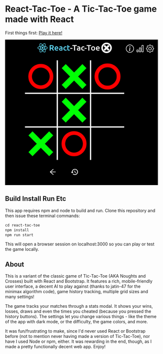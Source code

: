 # React-Tac-Toe - A Tic-Tac-Toe game made with React

First things first: [Play it here!](https://cwylycode.github.io/react-tac-toe/)

![screenshot](https://github.com/cwylycode/react-tac-toe/blob/main/screenshot.png "Pretty, ain't it? Like Christmas!")

## Build Install Run Etc

This app requires npm and node to build and run. Clone this repository and then issue these terminal commands:
```
cd react-tac-toe
npm install
npm run start
```
This will open a browser session on localhost:3000 so you can play or test the game locally.

## About

This is a variant of the classic game of Tic-Tac-Toe (AKA Noughts and Crosses) built with React and Bootstrap. It features a rich, mobile-friendly user interface, a decent AI to play against (thanks to jatin-47 for the minimax algorithm code), game history tracking, multiple grid sizes and many settings!

The game tracks your matches through a stats modal. It shows your wins, losses, draws and even the times you cheated (because you pressed the history buttons). The settings let you change various things - like the theme of the app with dark mode, or the difficulty, the game colors, and more.

It was fun/frustrating to make, since I'd never used React or Bootstrap before (not to mention never having made a version of Tic-Tac-Toe), nor have I used Node or npm, either. It was rewarding in the end, though, as I made a pretty functionally decent web app. Enjoy!
